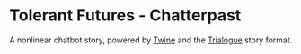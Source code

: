 # Tolerant Futures - Chatterpast

A nonlinear chatbot story, powered by [Twine](https://twinery.org/) and the [Trialogue](https://github.com/phivk/trialogue) story format.
